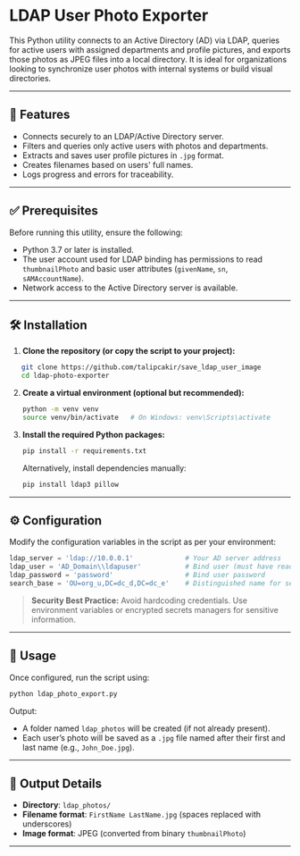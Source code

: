# LDAP User Photo Exporter

This Python utility connects to an Active Directory (AD) via LDAP, queries for active users with assigned departments and profile pictures, and exports those photos as JPEG files into a local directory. It is ideal for organizations looking to synchronize user photos with internal systems or build visual directories.

---

## 📌 Features

- Connects securely to an LDAP/Active Directory server.
- Filters and queries only active users with photos and departments.
- Extracts and saves user profile pictures in `.jpg` format.
- Creates filenames based on users' full names.
- Logs progress and errors for traceability.

---

## ✅ Prerequisites

Before running this utility, ensure the following:

- Python 3.7 or later is installed.
- The user account used for LDAP binding has permissions to read `thumbnailPhoto` and basic user attributes (`givenName`, `sn`, `sAMAccountName`).
- Network access to the Active Directory server is available.

---

## 🛠 Installation

1. **Clone the repository (or copy the script to your project):**

```bash
   git clone https://github.com/talipcakir/save_ldap_user_image
   cd ldap-photo-exporter
```

2. **Create a virtual environment (optional but recommended):**

   ```bash
   python -m venv venv
   source venv/bin/activate   # On Windows: venv\Scripts\activate
   ```

3. **Install the required Python packages:**

   ```bash
   pip install -r requirements.txt
   ```

   Alternatively, install dependencies manually:

   ```bash
   pip install ldap3 pillow
   ```

---

## ⚙️ Configuration

Modify the configuration variables in the script as per your environment:

```python
ldap_server = 'ldap://10.0.0.1'             # Your AD server address
ldap_user = 'AD_Domain\\ldapuser'           # Bind user (must have read access)
ldap_password = 'password'                  # Bind user password
search_base = 'OU=org_u,DC=dc_d,DC=dc_e'    # Distinguished name for search base
```

> **Security Best Practice:** Avoid hardcoding credentials. Use environment variables or encrypted secrets managers for sensitive information.

---

## 🚀 Usage

Once configured, run the script using:

```bash
python ldap_photo_export.py
```

Output:

* A folder named `ldap_photos` will be created (if not already present).
* Each user’s photo will be saved as a `.jpg` file named after their first and last name (e.g., `John_Doe.jpg`).

---

## 🧾 Output Details

* **Directory**: `ldap_photos/`
* **Filename format**: `FirstName LastName.jpg` (spaces replaced with underscores)
* **Image format**: JPEG (converted from binary `thumbnailPhoto`)

---
